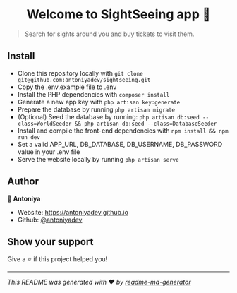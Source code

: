 <h1 align="center">Welcome to SightSeeing app 👋</h1>
<p>
</p>

> Search for sights around you and buy tickets to visit them.

## Install

-   Clone this repository locally with `git clone git@github.com:antoniyadev/sightseeing.git`
-   Copy the .env.example file to .env
-   Install the PHP dependencies with `composer install`
-   Generate a new app key with `php artisan key:generate`
-   Prepare the database by running `php artisan migrate`
-   (Optional) Seed the database by running:
    `php artisan db:seed --class=WorldSeeder && php artisan db:seed --class=DatabaseSeeder`
-   Install and compile the front-end dependencies with `npm install && npm run dev`
-   Set a valid APP_URL, DB_DATABASE, DB_USERNAME, DB_PASSWORD value in your .env file
-   Serve the website locally by running `php artisan serve`

## Author

👤 **Antoniya**

-   Website: https://antoniyadev.github.io
-   Github: [@antoniyadev](https://github.com/antoniyadev)

## Show your support

Give a ⭐️ if this project helped you!

---

_This README was generated with ❤️ by [readme-md-generator](https://github.com/kefranabg/readme-md-generator)_
